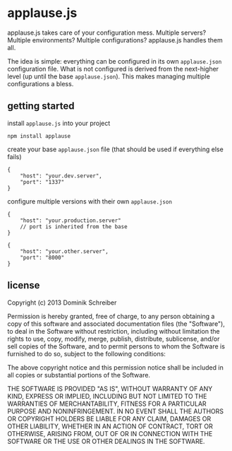 # applause.js

applause.js takes care of your configuration mess. Multiple servers? Multiple environments? Multiple configurations? applause.js handles them all.

The idea is simple: everything can be configured in its own `applause.json` configuration file. What is not configured is derived from the next-higher level (up until the base `applause.json`). This makes managing multiple configurations a bless.

## getting started

install `applause.js` into your project

    npm install applause

create your base `applause.json` file (that should be used if everything else fails)

    {
    	"host": "your.dev.server",
    	"port": "1337"
    }

configure multiple versions with their own `applause.json`

    {
    	"host": "your.production.server"
    	// port is inherited from the base
    }

    {
    	"host": "your.other.server",
    	"port": "8000"
    }

## license

Copyright (c) 2013 Dominik Schreiber

Permission is hereby granted, free of charge, to any person obtaining a copy of this software and associated documentation files (the "Software"), to deal in the Software without restriction, including without limitation the rights to use, copy, modify, merge, publish, distribute, sublicense, and/or sell copies of the Software, and to permit persons to whom the Software is furnished to do so, subject to the following conditions:

The above copyright notice and this permission notice shall be included in all copies or substantial portions of the Software.

THE SOFTWARE IS PROVIDED "AS IS", WITHOUT WARRANTY OF ANY KIND, EXPRESS OR IMPLIED, INCLUDING BUT NOT LIMITED TO THE WARRANTIES OF MERCHANTABILITY, FITNESS FOR A PARTICULAR PURPOSE AND NONINFRINGEMENT. IN NO EVENT SHALL THE AUTHORS OR COPYRIGHT HOLDERS BE LIABLE FOR ANY CLAIM, DAMAGES OR OTHER LIABILITY, WHETHER IN AN ACTION OF CONTRACT, TORT OR OTHERWISE, ARISING FROM, OUT OF OR IN CONNECTION WITH THE SOFTWARE OR THE USE OR OTHER DEALINGS IN THE SOFTWARE.